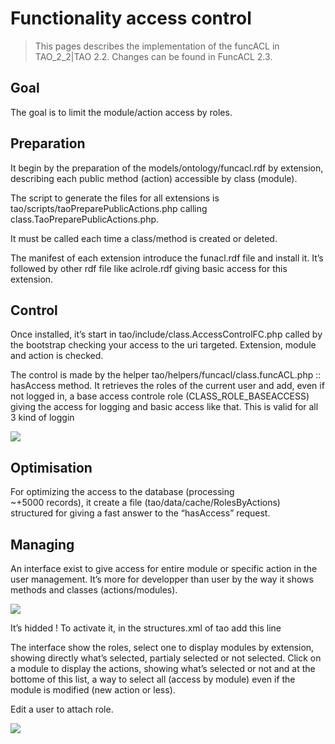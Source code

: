 <!--
created_at: '2012-05-25 15:42:03'
updated_at: '2012-06-15 10:12:36'
authors:
    - 'Joel Bout'
contributors:
    - 'Jehan Bihin'
tags: {  }
-->

Functionality access control
============================

>This pages describes the implementation of the funcACL in TAO_2_2|TAO 2.2. Changes can be found in FuncACL 2.3.



Goal
----

The goal is to limit the module/action access by roles.

Preparation
-----------

It begin by the preparation of the models/ontology/funcacl.rdf by extension, describing each public method (action) accessible by class (module).

The script to generate the files for all extensions is tao/scripts/taoPreparePublicActions.php calling class.TaoPreparePublicActions.php.

It must be called each time a class/method is created or deleted.

The manifest of each extension introduce the funacl.rdf file and install it. It’s followed by other rdf file like aclrole.rdf giving basic access for this extension.

Control
-------

Once installed, it’s start in tao/include/class.AccessControlFC.php called by the bootstrap checking your access to the uri targeted. Extension, module and action is checked.

The control is made by the helper tao/helpers/funcacl/class.funcACL.php :: hasAccess method. It retrieves the roles of the current user and add, even if not logged in, a base access controle role (CLASS_ROLE_BASEACCESS) giving the access for logging and basic access like that. This is valid for all 3 kind of loggin

![](http://forge.taotesting.com/attachments/1669/taofuncacl.png)

Optimisation
------------

For optimizing the access to the database (processing <br/>
~+5000 records), it create a file (tao/data/cache/RolesByActions) structured for giving a fast answer to the “hasAccess” request.

Managing
--------

An interface exist to give access for entire module or specific action in the user management. It’s more for developper than user by the way it shows methods and classes (actions/modules).

![](http://forge.taotesting.com/attachments/1680/manager_roles_rights.png)

It’s hidded ! To activate it, in the structures.xml of tao add this line

<section id="manage_rolesrights" name="Manages Roles Rights" url="/tao/Roles/index" />
The interface show the roles, select one to display modules by extension, showing directly what’s selected, partialy selected or not selected. Click on a module to display the actions, showing what’s selected or not and at the bottome of this list, a way to select all (access by module) even if the module is modified (new action or less).

Edit a user to attach role.

![](http://forge.taotesting.com/attachments/1681/edit_user_roles.png)


